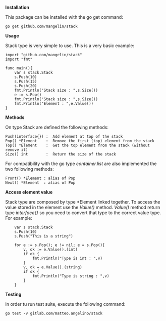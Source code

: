 **Installation**

This package can be installed with the go get command:

```
go get github.com/mangelin/stack
```

**Usage**

Stack type is very simple to use. This is a very basic example:

```
import "github.com/mangelin/stack"
import "fmt"

func main(){
    var s stack.Stack
    s.Push(10)
    s.Push(15)
    s.Push(20)
    fmt.Println("Stack size : ",s.Size())
    e := s.Pop()
    fmt.Println("Stack size : ",s.Size())
    fmt.Println("Element : ",e.Value())
}
```

**Methods**

On type Stack are defined the following methods:

```
Push(interface{}) :  Add element at top of the stack
Pop() *Element    :  Remove the first (top) element from the stack
Top() *Element    :  Get the top element from the stack (without remove it)
Size() int        :  Return the size of the stack
```

For compatibility with the go type *container.list* are also implemented the two following methods:

```
Front() *Element : alias of Pop
Next() *Element  : alias of Pop
```

**Access element value**

Stack type are composed by type *Element linked together. To access the value stored in the element use the *Value()* method. *Value()* method return type *interface{}* so you need to convert that type to the correct value type. For example:

```
    var s stack.Stack
    s.Push(10)
    s.Push("This is a string")
    
    for e := s.Pop(); e != nil; e = s.Pop(){
        v, ok := e.Value().(int)
        if ok {
            fmt.Println("Type is int : ",v)
        }
        v, ok = e.Value().(string)
        if ok {
            fmt.Println("Type is string : ",v)   
        }
    } 
```

**Testing**

In order tu run test suite, execute the following command:

```
go test -v gitlab.com/matteo.angelino/stack
```